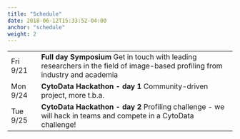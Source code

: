 ```yaml
---
title: "Schedule"
date: 2018-06-12T15:33:52-04:00
anchor: "schedule"
weight: 2
---
```


|                        |                                                                                                                                 |
|------------------------| ------------------------------------------------------------------------------------------------------------------------------- |
| Fri 9/21               |   **Full day Symposium** Get in touch with leading researchers in the field of image-based profiling from industry and academia |
| Mon 9/24               |   **CytoData Hackathon - day 1**  Community-driven project, more t.b.a.                                                         |
| Tue 9/25               |   **CytoData Hackathon - day 2**  Profiling challenge - we will hack in teams and compete in a CytoData challenge!              |